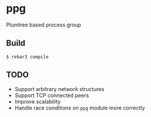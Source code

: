 ppg
===

Plumtree based process group

Build
-----

    $ rebar3 compile

TODO
----

- Support arbitrary network structures
- Support TCP connected peers
- Improve scalability
- Handle race conditions on `ppg` module more correctly
